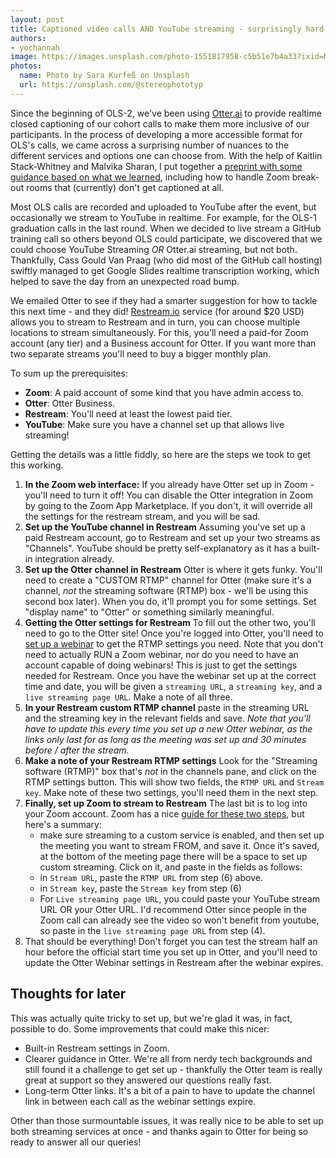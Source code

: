 ```yaml
---
layout: post
title: Captioned video calls AND YouTube streaming - surprisingly hard, but achievable
authors:
- yochannah
image: https://images.unsplash.com/photo-1551817958-c5b51e7b4a33?ixid=MXwxMjA3fDB8MHxwaG90by1wYWdlfHx8fGVufDB8fHw%3D&ixlib=rb-1.2.1&auto=format&fit=crop&w=1650&q=80
photos:
  name: Photo by Sara Kurfeß on Unsplash
  url: https://unsplash.com/@stereophototyp
---
```


Since the beginning of OLS-2, we've been using [Otter.ai](https://otter.ai/) to provide realtime closed captioning of our cohort calls to make them more inclusive of our participants. In the process of developing a more accessible format for OLS's calls, we came across a surprising number of nuances to the different services and options one can choose from. With the help of Kaitlin Stack-Whitney and Malvika Sharan, I put together a [preprint with some guidance based on what we learned](https://10.31219/osf.io/k3bfn), including how to handle Zoom break-out rooms that (currently) don't get captioned at all.

Most OLS calls are recorded and uploaded to YouTube after the event, but occasionally we stream to YouTube in realtime. For example, for the OLS-1 graduation calls in the last round. When we decided to live stream a GitHub training call so others beyond OLS could participate, we discovered that we could choose YouTube Streaming _OR_ Otter.ai streaming, but not both. Thankfully, Cass Gould Van Praag (who did most of the GitHub call hosting) swiftly managed to get Google Slides realtime transcription working, which helped to save the day from an unexpected road bump.

We emailed Otter to see if they had a smarter suggestion for how to tackle this next time - and they did! [Restream.io](https://restream.io/) service (for around $20 USD) allows you to stream to Restream and in turn, you can choose multiple locations to stream simultaneously. For this, you'll need a paid-for Zoom account (any tier) and a Business account for Otter. If you want more than two separate streams you'll need to buy a bigger monthly plan.

To sum up the prerequisites:
- **Zoom**: A paid account of some kind that you have admin access to.
- **Otter**: Otter Business.
- **Restream**: You'll need at least the lowest paid tier.
- **YouTube**: Make sure you have a channel set up that allows live streaming!

Getting the details was a little fiddly, so here are the steps we took to get this working.

1. **In the Zoom web interface:** If you already have Otter set up in Zoom - you'll need to turn it off! You can disable the Otter integration in Zoom by going to the Zoom App Marketplace. If you don't, it will override all the settings for the restream stream, and you will be sad.
2. **Set up the YouTube channel in Restream** Assuming you've set up a paid Restream account, go to Restream and set up your two streams as "Channels". YouTube should be pretty self-explanatory as it has a built-in integration already.
3. **Set up the Otter channel in Restream** Otter is where it gets funky. You'll need to create a "CUSTOM RTMP" channel for Otter (make sure it's a channel, _not_ the streaming software (RTMP) box - we'll be using this second box later). When you do, it'll prompt you for some settings. Set "display name" to "Otter" or something similarly meaningful.
4. **Getting the Otter settings for Restream** To fill out the other two, you'll need to go to the Otter site! Once you're logged into Otter, you'll need to [set up a webinar](https://blog.otter.ai/zoom-webinars/) to get the RTMP settings you need. Note that you don't need to actually RUN a Zoom webinar, nor do you need to have an account capable of doing webinars! This is just to get the settings needed for Restream. Once you have the webinar set up at the correct time and date, you will be given a `streaming URL`, a `streaming key`, and a `live streaming page URL`. Make a note of all three.
5. **In your Restream custom RTMP channel** paste in the streaming URL and the streaming key in the relevant fields and save. _Note that you'll have to update this every time you set up a new Otter webinar, as the links only last for as long as the meeting was set up and 30 minutes before / after the stream._
6. **Make a note of your Restream RTMP settings** Look for the "Streaming software (RTMP)" box that's _not_ in the channels pane, and click on the RTMP settings button. This will show two fields, the `RTMP URL` and `Stream key`. Make note of these two settings, you'll need them in the next step.
7. **Finally, set up Zoom to stream to Restream** The last bit is to log into your Zoom account. Zoom has a nice [guide for these two steps](https://support.zoom.us/hc/en-us/articles/115001777826-Live-Streaming-Meetings-or-Webinars-Using-a-Custom-Service), but here's a summary: 
    - make sure streaming to a custom service is enabled, and then set up the meeting you want to stream FROM, and save it. Once it's saved, at the bottom of the meeting page there will be a space to set up custom streaming.  Click on it, and paste in the fields as follows:
    - in `Stream URL`, paste the `RTMP URL` from step (6) above.
    - in `Stream key`, paste the `Stream key` from step (6)
    - For `Live streaming page URL`, you could paste your YouTube stream URL OR your Otter URL. I'd recommend Otter since people in the Zoom call can already see the video so won't benefit from youtube, so paste in the `live streaming page URL` from step (4).
8. That should be everything! Don't forget you can test the stream half an hour before the official start time you set up in Otter, and you'll need to update the Otter Webinar settings in Restream after the webinar expires.

## Thoughts for later

This was actually quite tricky to set up, but we're glad it was, in fact, possible to do. Some improvements that could make this nicer:

- Built-in Restream settings in Zoom.
- Clearer guidance in Otter. We're all from nerdy tech backgrounds and still found it a challenge to get set up - thankfully the Otter team is really great at support so they answered our questions really fast.
- Long-term Otter links. It's a bit of a pain to have to update the channel link in between each call as the webinar settings expire.

Other than those surmountable issues, it was really nice to be able to set up both streaming services at once - and thanks again to Otter for being so ready to answer all our queries!
